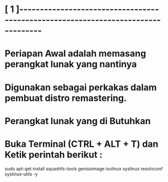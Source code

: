 <!--
#!/bin/bash
########################################################################################
# PANDUAN REMASTERING
# AUTHOR    : XENTA OS
# LICENSE   : CC BY-SA 4.0
# WEBSITE   : http://www.xentaos.org/
########################################################################################
-->

# [ 1 ]---------------------------------------------------------------------------------
# Periapan Awal adalah memasang perangkat lunak yang nantinya
# Digunakan sebagai perkakas dalam pembuat distro remastering.
# Perangkat lunak yang di Butuhkan
# Buka Terminal (CTRL + ALT + T) dan Ketik perintah berikut :
sudo apt-get install squashfs-tools genisoimage isolinux syslinux resolvconf syslinux-utils -y
